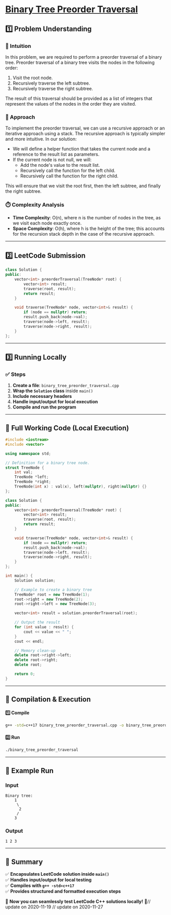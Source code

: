 # **[Binary Tree Preorder Traversal](https://leetcode.com/problems/binary-tree-preorder-traversal/description/)**  

## **1️⃣ Problem Understanding**  
### **📌 Intuition**  
In this problem, we are required to perform a preorder traversal of a binary tree. Preorder traversal of a binary tree visits the nodes in the following order:  
1. Visit the root node.
2. Recursively traverse the left subtree.
3. Recursively traverse the right subtree.

The result of this traversal should be provided as a list of integers that represent the values of the nodes in the order they are visited.

### **🚀 Approach**  
To implement the preorder traversal, we can use a recursive approach or an iterative approach using a stack. The recursive approach is typically simpler and more intuitive. In our solution:
- We will define a helper function that takes the current node and a reference to the result list as parameters.
- If the current node is not null, we will:
  - Add the node's value to the result list.
  - Recursively call the function for the left child.
  - Recursively call the function for the right child.
  
This will ensure that we visit the root first, then the left subtree, and finally the right subtree.

### **⏱️ Complexity Analysis**  
- **Time Complexity**: O(n), where n is the number of nodes in the tree, as we visit each node exactly once.
- **Space Complexity**: O(h), where h is the height of the tree; this accounts for the recursion stack depth in the case of the recursive approach.

---  

## **2️⃣ LeetCode Submission**  
```cpp
class Solution {
public:
    vector<int> preorderTraversal(TreeNode* root) {
        vector<int> result;
        traverse(root, result);
        return result;
    }

    void traverse(TreeNode* node, vector<int>& result) {
        if (node == nullptr) return;
        result.push_back(node->val);
        traverse(node->left, result);
        traverse(node->right, result);
    }
};
```  

---  

## **3️⃣ Running Locally**  
### **✅ Steps**  
1. **Create a file**: `binary_tree_preorder_traversal.cpp`  
2. **Wrap the `Solution` class** inside `main()`  
3. **Include necessary headers**  
4. **Handle input/output for local execution**  
5. **Compile and run the program**  

---  

## **📝 Full Working Code (Local Execution)**  
```cpp
#include <iostream>
#include <vector>

using namespace std;

// Definition for a binary tree node.
struct TreeNode {
    int val;
    TreeNode *left;
    TreeNode *right;
    TreeNode(int x) : val(x), left(nullptr), right(nullptr) {}
};

class Solution {
public:
    vector<int> preorderTraversal(TreeNode* root) {
        vector<int> result;
        traverse(root, result);
        return result;
    }

    void traverse(TreeNode* node, vector<int>& result) {
        if (node == nullptr) return;
        result.push_back(node->val);
        traverse(node->left, result);
        traverse(node->right, result);
    }
};

int main() {
    Solution solution;

    // Example to create a binary tree
    TreeNode* root = new TreeNode(1);
    root->right = new TreeNode(2);
    root->right->left = new TreeNode(3);

    vector<int> result = solution.preorderTraversal(root);

    // Output the result
    for (int value : result) {
        cout << value << " ";
    }
    cout << endl;

    // Memory clean-up
    delete root->right->left;
    delete root->right;
    delete root;

    return 0;
}
```  

---  

## **🔧 Compilation & Execution**  
#### **1️⃣ Compile**  
```bash
g++ -std=c++17 binary_tree_preorder_traversal.cpp -o binary_tree_preorder_traversal
```  

#### **2️⃣ Run**  
```bash
./binary_tree_preorder_traversal
```  

---  

## **🎯 Example Run**  
### **Input**  
```
Binary tree:
    1
     \
      2
     /
    3
```  
### **Output**  
```
1 2 3 
```  

---  

## **📌 Summary**  
✅ **Encapsulates LeetCode solution inside `main()`**  
✅ **Handles input/output for local testing**  
✅ **Compiles with `g++ -std=c++17`**  
✅ **Provides structured and formatted execution steps**  

🚀 **Now you can seamlessly test LeetCode C++ solutions locally!** 🚀// update on 2020-11-19
// update on 2020-11-27
